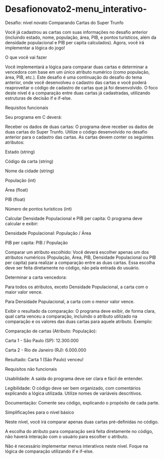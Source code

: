 # Desafionovato2-menu_interativo-
Desafio: nível novato
Comparando Cartas do Super Trunfo


Você já cadastrou as cartas com suas informações no desafio anterior (incluindo estado, nome, população, área, PIB, e pontos turísticos, além da densidade populacional e PIB per capita calculados). Agora, você irá implementar a lógica do jogo!


O que você vai fazer


Você implementará a lógica para comparar duas cartas e determinar a vencedora com base em um único atributo numérico (como população, área, PIB, etc.). Este desafio é uma continuação do desafio do tema anterior, onde você desenvolveu o cadastro das cartas e você poderá reaproveitar o código de cadastro de cartas que já foi desenvolvido. O foco deste nível é a comparação entre duas cartas já cadastradas, utilizando estruturas de decisão if e if-else.


Requisitos funcionais


Seu programa em C deverá:
 

Receber os dados de duas cartas: O programa deve receber os dados de duas cartas do Super Trunfo. Utilize o código desenvolvido no desafio anterior para o cadastro das cartas. As cartas devem conter os seguintes atributos:
 
Estado (string)
 
Código da carta (string)
 
Nome da cidade (string)
 
População (int)
 
Área (float)
 
PIB (float)
 
Número de pontos turísticos (int)
 
Calcular Densidade Populacional e PIB per capita: O programa deve calcular e exibir:
 
Densidade Populacional: População / Área
 
PIB per capita: PIB / População
 
Comparar um atributo escolhido: Você deverá escolher apenas um dos atributos numéricos (População, Área, PIB, Densidade Populacional ou PIB per capita) para realizar a comparação entre as duas cartas. Essa escolha deve ser feita diretamente no código, não pela entrada do usuário.
 
Determinar a carta vencedora:
 
Para todos os atributos, exceto Densidade Populacional, a carta com o maior valor vence.
 
Para Densidade Populacional, a carta com o menor valor vence.
 
Exibir o resultado da comparação: O programa deve exibir, de forma clara, qual carta venceu a comparação, incluindo o atributo utilizado na comparação e os valores das duas cartas para aquele atributo. Exemplo:
 

Comparação de cartas (Atributo: População):
 

Carta 1 - São Paulo (SP): 12.300.000

Carta 2 - Rio de Janeiro (RJ): 6.000.000

Resultado: Carta 1 (São Paulo) venceu!


Requisitos não funcionais


Usabilidade: A saída do programa deve ser clara e fácil de entender.
 
Legibilidade: O código deve ser bem organizado, com comentários explicando a lógica utilizada. Utilize nomes de variáveis descritivos.
 
Documentação: Comente seu código, explicando o propósito de cada parte.

Simplificações para o nível básico


Neste nível, você irá comparar apenas duas cartas pré-definidas no código.
 
A escolha do atributo para comparação será feita diretamente no código, não haverá interação com o usuário para escolher o atributo.
 
Não é necessário implementar menus interativos neste nível. Foque na lógica de comparação utilizando if e if-else.